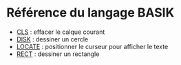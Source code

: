 # Référence du langage BASIK

* [CLS](CLS) : effacer le calque courant
* [DISK](DISK) : dessiner un cercle
* [LOCATE](LOCATE) : positionner le curseur pour afficher le texte
* [RECT](RECT) : dessiner un rectangle
